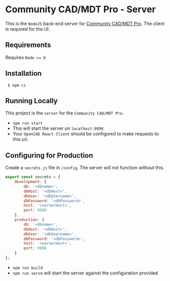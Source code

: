 # Community CAD/MDT Pro - Server
This is the `NodeJS` back-end server for [Community CAD/MDT Pro](https://github.com/community-cad-mdt-pro/community-cad-mdt-pro-client). The client is required for the UI.

## Requirements
Requires `Node >= 8`

## Installation

     $ npm ci

## Running Locally
This project is the `server` for the `Community CAD/MDT Pro`.

* `npm run start`
* This will start the server on `localhost:9998`
* Your `OpenCAD React Client` should be configured to make requests to this url.

## Configuring for Production
Create a `secrets.js` file in `/config`. The server will not function without this.
```js
export const secrets = {
    development: {
        db: '<dbname>',
        dbHost: '<dbHost>',
        dbUser: '<dbUsername>',
        dbPassword: '<dbPassword>',
        host: '<serverHost>',
        port: 9999
    },
    production: {
        db: '<dbname>',
        dbHost: '<dbHost>',
        dbUser: '<dbUsername>',
        dbPassword: '<dbPassword>',
        host: '<serverHost>',
        port: 9998
    }
};
```


* `npm run build`
* `npm run serve` will start the server against the configuration provided
